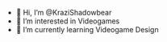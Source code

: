 - 👋 Hi, I’m @KraziShadowbear
- 👀 I’m interested in Videogames
- 🌱 I’m currently learning Videogame Design

<!---
KraziShadowbear/KraziShadowbear is a ✨ special ✨ repository because its `README.md` (this file) appears on your GitHub profile.
You can click the Preview link to take a look at your changes.
--->
